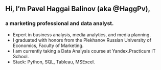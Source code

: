 ## Hi, I’m Pavel Haggai  Balinov (aka @HaggPv),
### a marketing professional and data analyst.
- Expert in business analysis, media analytics, and media planning.
- I graduated with honors from the Plekhanov Russian University of Economics, Faculty of Marketing.
- I am currently taking a Data Analysis course at Yandex.Practicum IT School.
-  Stack: Python, SQL, Tableau, MSExcel.
